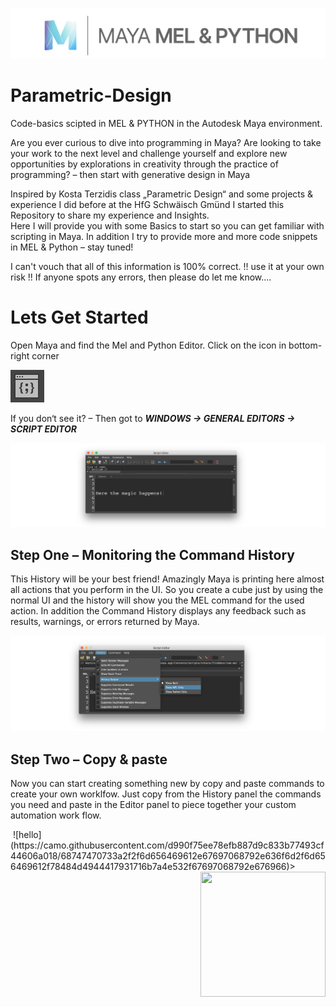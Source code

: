 ![](assets/cover.png)

# Parametric-Design
Code-basics scipted in MEL & PYTHON in the Autodesk Maya environment.

Are you ever curious to dive into programming in Maya? Are looking to take your work to the next level and challenge yourself and explore new opportunities by explorations in creativity through the practice of programming? – then start with generative design in Maya

Inspired by Kosta Terzidis class „Parametric Design“ and some projects & experience I did before at the HfG Schwäisch Gmünd I started this Repository to share my experience and Insights.  
Here I will provide you with some Basics to start so you can get familiar with scripting in Maya. In addition I try to provide more and more code snippets in MEL & Python – stay tuned!

I can't vouch that all of this information is 100% correct. !! use it at your own risk !! If anyone spots any errors, then please do let me know....



# Lets Get Started

Open Maya and find the Mel and Python Editor. Click on the icon in bottom-right corner 

![](assets/Editor_icon.png)

If you don‘t see it? – Then got to ***WINDOWS -> GENERAL EDITORS -> SCRIPT EDITOR***

![](assets/Editor.png)

## Step One – Monitoring the Command History

This History will be your best friend! Amazingly Maya is printing here almost all actions that you perform in the UI. So you create a cube just by using the normal UI and the history will show you the MEL command for the used action. In addition the Command History displays any feedback such as results, warnings, or errors returned by Maya.


![](assets/History.png)

## Step Two – Copy & paste

Now you can start creating something new by copy and paste commands to create your own worklfow. Just copy from the History panel the commands you need and paste in the Editor panel to piece together your custom automation work flow.

<img align="center"> 
![hello](https://camo.githubusercontent.com/d990f75ee78efb887d9c833b77493cf44606a018/68747470733a2f2f6d656469612e67697068792e636f6d2f6d656469612f78484d4944417931716b7a4e532f67697068792e676966)>

<img align="right" width="200" height="200" src="https://camo.githubusercontent.com/d990f75ee78efb887d9c833b77493cf44606a018/68747470733a2f2f6d656469612e67697068792e636f6d2f6d656469612f78484d4944417931716b7a4e532f67697068792e676966">

